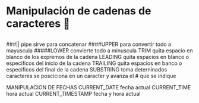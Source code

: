 # Manipulación de cadenas de caracteres :unicorn:
## 
###|| pipe sirve para concatenar
####UPPER para convertir todo a mayuscula
#####LOWER convierte todo a minuscula
TRIM quita espacio en blanco de los expremos de la cadena
LEADING quita espacios en blanco o especificos del inicio de la cadena
TRAILING quita espacios en banco o especificos del final de la cadena
SUBSTRING  toma deterninados caracteres se posciciona en un caracter y avanza el # que se indique

MANIPULACION DE FECHAS
CURRENT_DATE fecha actual
CURRENT_TIME hora actual
CURRENT_TIMESTAMP fecha y hora actual 

